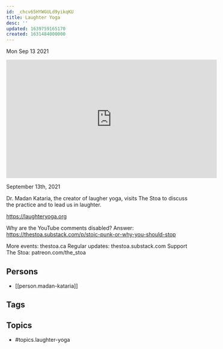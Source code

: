 ```yaml
---
id: _chcv65HYWGULd9yikqKU
title: Laughter Yoga
desc: ''
updated: 1639759165170
created: 1631484000000
---
```





Mon Sep 13 2021

<iframe width="560" height="315" src="https://www.youtube.com/embed/QKfox5Vw1fE" title="Laughter Yoga w/ Madan Kataria" frameborder="0" allow="accelerometer; autoplay; clipboard-write; encrypted-media; gyroscope; picture-in-picture" allowfullscreen ></iframe>

September 13th, 2021

Dr. Madan Kataria, the creator of laugher yoga, visits The Stoa to discuss the practice and to lead us in laughter.

https://laughteryoga.org

Why are the YouTube comments disabled? Answer: https://thestoa.substack.com/p/stoic-punk-or-why-you-should-stop

More events: thestoa.ca 
Regular updates: thestoa.substack.com 
Support The Stoa: patreon.com/the_stoa

## Persons

- [[person.madan-kataria]]

## Tags



## Topics

- #topics.laughter-yoga

